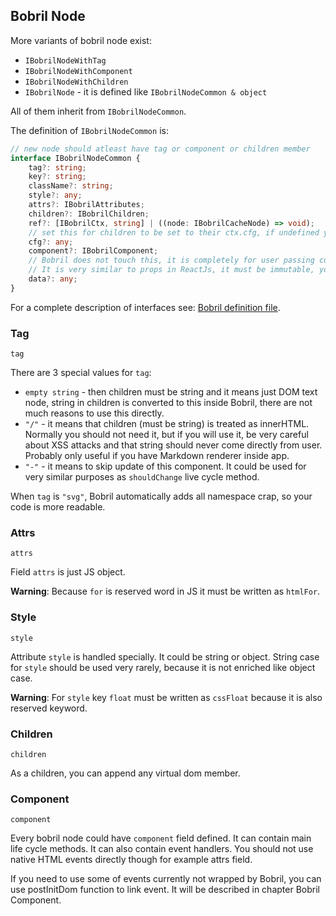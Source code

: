 [//]: <> (!!! ORDER OF ROWS IS REQUIRED !!!)
[//]: <> (menuLabel:'Bobril Node')
[//]: <> (menuAnchor:'menu-bobril-node')
[//]: <> (previous:'virtualDom.md';next: 'initialization.md')
<h2 id='menu-bobril-node'>Bobril Node</h2>

More variants of bobril node exist: 
* `IBobrilNodeWithTag`
* `IBobrilNodeWithComponent`
* `IBobrilNodeWithChildren`
* `IBobrilNode` - it is defined like `IBobrilNodeCommon & object`

All of them inherit from `IBobrilNodeCommon`.

The definition of `IBobrilNodeCommon` is:

```typescript
// new node should atleast have tag or component or children member
interface IBobrilNodeCommon {
    tag?: string;
    key?: string;
    className?: string;
    style?: any;
    attrs?: IBobrilAttributes;
    children?: IBobrilChildren;
    ref?: [IBobrilCtx, string] | ((node: IBobrilCacheNode) => void);
    // set this for children to be set to their ctx.cfg, if undefined your own ctx.cfg will be used anyway
    cfg?: any;
    component?: IBobrilComponent;
    // Bobril does not touch this, it is completely for user passing custom data to component
    // It is very similar to props in ReactJs, it must be immutable, you have access to this through ctx.data
    data?: any;
}
```

For a complete description of interfaces see: [Bobril definition file](https://github.com/Bobris/Bobril/blob/master/dist/bobril.d.ts).

### Tag 

`tag`

There are 3 special values for `tag`: 
  * `empty string` - then children must be string and it means just DOM text node,
string in children is converted to this inside Bobril, there are not much reasons to use this directly.
  * `"/"` - it means that children (must be string) is treated as innerHTML. 
Normally you should not need it, but if you will use it, be very careful about XSS attacks and that string should never come directly from user. Probably only useful if you have Markdown renderer inside app.
  * `"-"` - it means to skip update of this component. It could be used for very similar purposes as `shouldChange` live cycle method.

When `tag` is `"svg"`, Bobril automatically adds all namespace crap, so your code is more readable.

### Attrs

`attrs`

Field `attrs` is just JS object. 

**Warning**: Because `for` is reserved word in JS it must be written as `htmlFor`.

### Style

`style`

Attribute `style` is handled specially. It could be string or object. String case for `style` should be used very rarely, because it is not enriched like object case. 

**Warning**: For `style` key `float` must be written as `cssFloat` because it is also reserved keyword.

### Children

`children`

As a children, you can append any virtual dom member. 

### Component

`component`

Every bobril node could have `component` field defined.  It can contain main life cycle methods. 
It can also contain event handlers. You should not use native HTML events directly though for example attrs field. 

If you need to use some of events currently not wrapped by Bobril, you can use 
postInitDom function to link event. It will be described in chapter Bobril Component.